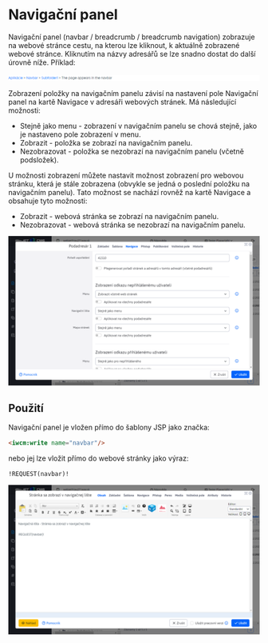 # Navigační panel

Navigační panel (navbar / breadcrumb / breadcrumb navigation) zobrazuje na webové stránce cestu, na kterou lze kliknout, k aktuálně zobrazené webové stránce. Kliknutím na názvy adresářů se lze snadno dostat do další úrovně níže. Příklad:

![](navbar.png)

Zobrazení položky na navigačním panelu závisí na nastavení pole Navigační panel na kartě Navigace v adresáři webových stránek. Má následující možnosti:
- Stejně jako menu - zobrazení v navigačním panelu se chová stejně, jako je nastaveno pole zobrazení v menu.
- Zobrazit - položka se zobrazí na navigačním panelu.
- Nezobrazovat - položka se nezobrazí na navigačním panelu (včetně podsložek).

U možnosti zobrazení můžete nastavit možnost zobrazení pro webovou stránku, která je stále zobrazena (obvykle se jedná o poslední položku na navigačním panelu). Tato možnost se nachází rovněž na kartě Navigace a obsahuje tyto možnosti:
- Zobrazit - webová stránka se zobrazí na navigačním panelu.
- Nezobrazovat - webová stránka se nezobrazí na navigačním panelu.

![](groups-dialog.png)

## Použití

Navigační panel je vložen přímo do šablony JSP jako značka:

```html
<iwcm:write name="navbar"/>
```

nebo jej lze vložit přímo do webové stránky jako výraz:

```html
!REQUEST(navbar)!
```

![](editor-dialog.png)
